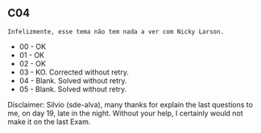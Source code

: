 ## C04 

```
Infelizmente, esse tema não tem nada a ver com Nicky Larson.
```

- 00 - OK
- 01 - OK
- 02 - OK 
- 03 - KO. Corrected without retry.
- 04 - Blank. Solved without retry.
- 05 - Blank. Solved without retry.

Disclaimer: Silvio (sde-alva), many thanks for explain the last questions to me, on day 19, late in the night. Without your help, I certainly would not make it on the last Exam. 
